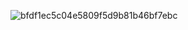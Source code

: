 ![bfdf1ec5c04e5809f5d9b81b46bf7ebc](https://github.com/user-attachments/assets/a1534fea-b3c7-4cd0-83e7-e591a85a3143)
